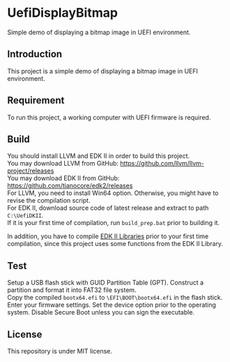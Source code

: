 # UefiDisplayBitmap
Simple demo of displaying a bitmap image in UEFI environment.

## Introduction
This project is a simple demo of displaying a bitmap image in UEFI environment.

## Requirement
To run this project, a working computer with UEFI firmware is required.

## Build
You should install LLVM and EDK II in order to build this project. <br>
You may download LLVM from GitHub: https://github.com/llvm/llvm-project/releases <br>
You may download EDK II from GitHub: https://github.com/tianocore/edk2/releases <br>
For LLVM, you need to install Win64 option. Otherwise, you might have to revise the compilation script. <br>
For EDK II, download source code of latest release and extract to path `C:\UefiDKII`. <br>
If it is your first time of compilation, run `build_prep.bat` prior to building it.

In addition, you have to compile [EDK II Libraries](https://github.com/MickeyMeowMeowHouse/EDK-II-Library) prior to your first time compilation, since this project uses some functions from the EDK II Library.

## Test
Setup a USB flash stick with GUID Partition Table (GPT). Construct a partition and format it into FAT32 file system. <br>
Copy the compiled `bootx64.efi` to `\EFI\BOOT\bootx64.efi` in the flash stick. <br>
Enter your firmware settings. Set the device option prior to the operating system. Disable Secure Boot unless you can sign the executable.

## License
This repository is under MIT license.